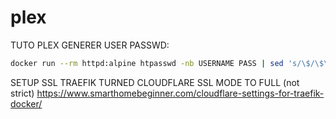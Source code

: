 # plex

TUTO PLEX GENERER USER PASSWD:

```bash
docker run --rm httpd:alpine htpasswd -nb USERNAME PASS | sed 's/\$/\$\$/g' 
```



SETUP SSL TRAEFIK TURNED CLOUDFLARE SSL MODE TO FULL (not strict) https://www.smarthomebeginner.com/cloudflare-settings-for-traefik-docker/
